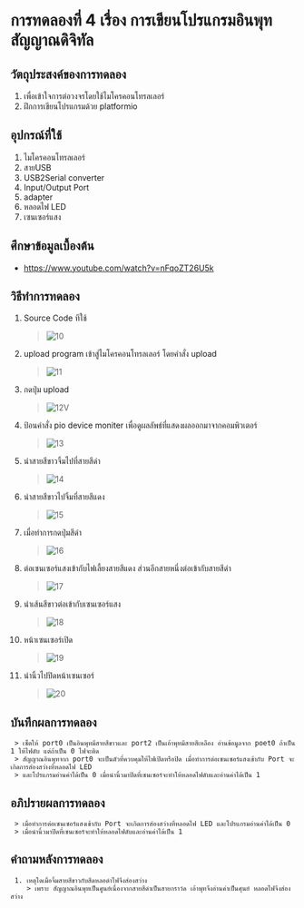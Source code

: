 # การทดลองที่ 4 เรื่อง การเขียนโปรแกรมอินพุทสัญญาณดิจิทัล

## วัตถุประสงค์ของการทดลอง
   1. เพื่อเข้าใจการต่อวงจรโดยใช้ไมโครคอนโทรลเลอร์
   2. ฝึกการเขียนโปรแกรมด้วย platformio

## อุปกรณ์ที่ใช้
   1. ไมโครคอนโทรลเลอร์
   2. สายUSB
   3. USB2Serial converter
   4. Input/Output Port
   5. adapter
   6. หลอดไฟ LED
   7. เซนเซอร์แสง

## ศึกษาข้อมูลเบื้องต้น
   * https://www.youtube.com/watch?v=nFqoZT26U5k

## วิธีทำการทดลอง
   1. Source Code ทีใช้
      > ![10](https://user-images.githubusercontent.com/80879116/112173339-0d9e7100-8c28-11eb-9cf9-8e426ba4ff6d.png)
   
   2. upload program เข้าสู่ไมโครคอนโทรลเลอร์ โดยคำสั่ง upload
      > ![11](https://user-images.githubusercontent.com/80879116/112178743-99b29780-8c2c-11eb-9479-62220c435f8f.png)
    
   3. กดปุ่ม upload
      > ![12V](https://user-images.githubusercontent.com/80879116/112179094-f4e48a00-8c2c-11eb-871c-c8da51541065.png)
   
   4. ป้อนคำสั่ง pio device moniter เพื่อดูผลลัพธ์ที่แสดงผลออกมาจากคอมพิวเตอร์
      > ![13](https://user-images.githubusercontent.com/80879116/112179856-9ec41680-8c2d-11eb-9904-8e426f9d81c8.png)
    
   5. นำสายสีขาวจิ้มไปที่สายสีดำ
      > ![14](https://user-images.githubusercontent.com/80879116/112180344-0ed29c80-8c2e-11eb-8af8-68b4be720daa.png)
   
   6. นำสายสีขาวไปจิ้มที่สายสีแดง
      > ![15](https://user-images.githubusercontent.com/80879116/112180856-81437c80-8c2e-11eb-867d-02ba2ecac559.png)
   
   7. เมื่อทำการกดปุ่มสีดำ
      > ![16](https://user-images.githubusercontent.com/80879116/112181251-d7182480-8c2e-11eb-958b-1ef5045d1004.png)
    
   8. ต่อเซนเซอร์แสงเข้ากับไฟเลี้ยงสายสีแดง ส่วนอีกสายหนึ่งต่อเข้ากับสายสีดำ
      > ![17](https://user-images.githubusercontent.com/80879116/112182537-f4012780-8c2f-11eb-83fc-b533d6beb8da.png)
   
   9. นำเส้นสีขาวต่อเข้ากับเซนเซอร์แสง
      > ![18](https://user-images.githubusercontent.com/80879116/112182983-5d813600-8c30-11eb-92a8-08641714cd90.png)
   
   10. หน้าเซนเซอร์เปิด
       > ![19](https://user-images.githubusercontent.com/80879116/112183431-d3859d00-8c30-11eb-9bd6-33386b7effed.png)

   11. นำนิ้วไปปิดหน้าเซนเซอร์
       > ![20](https://user-images.githubusercontent.com/80879116/112183609-0039b480-8c31-11eb-9246-754d35913921.png)
  
  
  ## บันทึกผลการทดลอง
     > เซ็ตให้ port0 เป็นอินพุทมีสายสีขาวและ port2 เป็นเอ้าพุทมีสายสีเหลือง อ่านข้อมูลจาก poet0 ถ้าเป็น 1 ให้ไฟดับ แต่ถ้าเป็น 0 ไฟจะติด 
     > สัญญาณอินพุทจาก port0 จะเป็นตัวที่ควบคุมให้ไฟเปิดหรือปิด เมื่อทำการต่อเซนเซอร์แสงเข้ากับ Port จะเกิดการส่องสว่างที่หลอดไฟ LED
     > และโปรแกรมอ่านค่าได้เป็น 0 เมื่อนำนิ้วมาปิดที่เซนเซอร์จะทำให้หลอดไฟดับและอ่านค่าได้เป็น 1

  ## อภิปรายผลการทดลอง
     > เมื่อทำการต่อเซนเซอร์แสงเข้ากับ Port จะเกิดการส่องสว่างที่หลอดไฟ LED และโปรแกรมอ่านค่าได้เป็น 0 
     > เมื่อนำนิ้วมาปิดที่เซนเซอร์จะทำให้หลอดไฟดับและอ่านค่าได้เป็น 1


  ## คำถามหลังการทดลอง
     1. เหตุใดเมื่อจิ้มสายสีขาวกับสีดหลอดำไฟจึงส่องสว่าง 
        > เพราะ สัญญาณอินพุทเป็นศูนย์เนื่องจากสายสีดำเป็นสายกราว์ด เอ้าพุทจึงอ่านค่าเป็นศุนย์ หลอดไฟจึงส่องสว่าง
  
   
   
   
   
   
